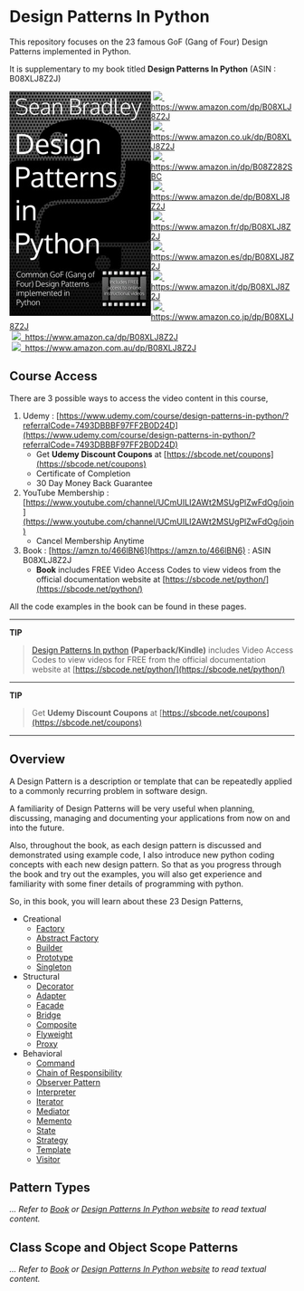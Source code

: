 # Design Patterns In Python

This repository focuses on the 23 famous GoF (Gang of Four) Design Patterns implemented in Python.

It is supplementary to my book titled **Design Patterns In Python** (ASIN : B08XLJ8Z2J)

<img style="float:left; min-width:150px;" src="./img/dp_python_250.jpg">

&nbsp;<a href="https://www.amazon.com/dp/B08XLJ8Z2J"><img src="/img/flag_us.gif">&nbsp; https://www.amazon.com/dp/B08XLJ8Z2J</a><br/>
&nbsp;<a href="https://www.amazon.co.uk/dp/B08XLJ8Z2J"><img src="/img/flag_uk.gif">&nbsp; https://www.amazon.co.uk/dp/B08XLJ8Z2J</a><br/>
&nbsp;<a href="https://www.amazon.in/dp/B08Z282SBC"><img src="/img/flag_in.gif">&nbsp; https://www.amazon.in/dp/B08Z282SBC</a><br/>
&nbsp;<a href="https://www.amazon.de/dp/B08XLJ8Z2J"><img src="/img/flag_de.gif">&nbsp; https://www.amazon.de/dp/B08XLJ8Z2J</a><br/>
&nbsp;<a href="https://www.amazon.fr/dp/B08XLJ8Z2J"><img src="/img/flag_fr.gif">&nbsp; https://www.amazon.fr/dp/B08XLJ8Z2J</a><br/>
&nbsp;<a href="https://www.amazon.es/dp/B08XLJ8Z2J"><img src="/img/flag_es.gif">&nbsp; https://www.amazon.es/dp/B08XLJ8Z2J</a><br/>
&nbsp;<a href="https://www.amazon.it/dp/B08XLJ8Z2J"><img src="/img/flag_it.gif">&nbsp; https://www.amazon.it/dp/B08XLJ8Z2J</a><br/>
&nbsp;<a href="https://www.amazon.co.jp/dp/B08XLJ8Z2J"><img src="/img/flag_jp.gif">&nbsp; https://www.amazon.co.jp/dp/B08XLJ8Z2J</a><br/>
&nbsp;<a href="https://www.amazon.ca/dp/B08XLJ8Z2J"><img src="/img/flag_ca.gif">&nbsp; https://www.amazon.ca/dp/B08XLJ8Z2J</a><br/>
&nbsp;<a href="https://www.amazon.com.au/dp/B08XLJ8Z2J"><img src="/img/flag_au.gif">&nbsp; https://www.amazon.com.au/dp/B08XLJ8Z2J</a>

## Course Access

There are 3 possible ways to access the video content in this course,

1. Udemy : [https://www.udemy.com/course/design-patterns-in-python/?referralCode=7493DBBBF97FF2B0D24D](https://www.udemy.com/course/design-patterns-in-python/?referralCode=7493DBBBF97FF2B0D24D)
   - Get **Udemy Discount Coupons** at [https://sbcode.net/coupons](https://sbcode.net/coupons)
   - Certificate of Completion
   - 30 Day Money Back Guarantee
2. YouTube Membership : [https://www.youtube.com/channel/UCmUILI2AWt2MSUgPlZwFdOg/join](https://www.youtube.com/channel/UCmUILI2AWt2MSUgPlZwFdOg/join)
   - Cancel Membership Anytime
3. Book : [https://amzn.to/466lBN6](https://amzn.to/466lBN6) : ASIN B08XLJ8Z2J
   - **Book** includes FREE Video Access Codes to view videos from the official documentation website at [https://sbcode.net/python/](https://sbcode.net/python/)

All the code examples in the book can be found in these pages.

---

**TIP**

> [Design Patterns In python](https://www.amazon.com/dp/B08XLJ8Z2J) **(Paperback/Kindle)** includes Video Access Codes to view videos for FREE from the official documentation website at [https://sbcode.net/python/](https://sbcode.net/python/)

---

**TIP**

> Get **Udemy Discount Coupons** at [https://sbcode.net/coupons](https://sbcode.net/coupons)

---

## Overview

A Design Pattern is a description or template that can be repeatedly applied to a commonly recurring problem in software design.

A familiarity of Design Patterns will be very useful when planning, discussing, managing and documenting your applications from now on and into the future.

Also, throughout the book, as each design pattern is discussed and demonstrated using example code, I also introduce new python coding concepts with each new design pattern. So that as you progress through the book and try out the examples, you will also get experience and familiarity with some finer details of programming with python.

So, in this book, you will learn about these 23 Design Patterns,

- Creational
  - [Factory](factory)
  - [Abstract Factory](abstract_factory)
  - [Builder](builder)
  - [Prototype](prototype)
  - [Singleton](singleton)
- Structural
  - [Decorator](decorator)
  - [Adapter](adapter)
  - [Facade](facade)
  - [Bridge](bridge)
  - [Composite](composite)
  - [Flyweight](flyweight)
  - [Proxy](proxy)
- Behavioral
  - [Command](command)
  - [Chain of Responsibility](chain_of_responsibility)
  - [Observer Pattern](observer)
  - [Interpreter](interpreter)
  - [Iterator](iterator)
  - [Mediator](mediator)
  - [Memento](memento)
  - [State](state)
  - [Strategy](strategy)
  - [Template](template)
  - [Visitor](visitor)

## Pattern Types

_... Refer to [Book](https://amzn.to/466lBN6) or [Design Patterns In Python website](https://sbcode.net/python/) to read textual content._

## Class Scope and Object Scope Patterns

_... Refer to [Book](https://amzn.to/466lBN6) or [Design Patterns In Python website](https://sbcode.net/python/) to read textual content._
